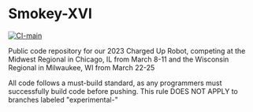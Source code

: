 # Smokey-XVI

[![CI-main](https://github.com/bearbotics2358/Smokey-XVI/actions/workflows/build_main.yaml/badge.svg?branch=main)](https://github.com/bearbotics2358/Smokey-XVI/actions/workflows/build_main.yaml)

Public code repository for our 2023 Charged Up Robot, competing at the Midwest Regional in Chicago, IL from March 8-11 and the Wisconsin Regional in Milwaukee, WI from March 22-25

All code follows a must-build standard, as any programmers must successfully build code before pushing. This rule DOES NOT APPLY to branches labeled "experimental-"
